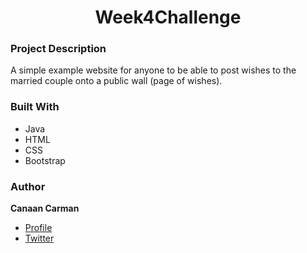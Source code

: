 <h1 align="center">Week4Challenge</h1>

<h3>Project Description</h3>
A simple example website for anyone to be able to post wishes to the married couple onto a public wall (page of wishes).

<h3> Built With </h3>
<ul>
  <li>Java</li>
  <li>HTML</li>
  <li>CSS</li>
  <li>Bootstrap</li>
</ul>

<h3> Author </h3>
<b>Canaan Carman</b>
<ul>
  <li><a href="https://github.com/canaanmcarman">Profile</a>
  <li><a href="https://twitter.com/shruggerung">Twitter</a>
</ul>
